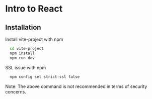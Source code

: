 # Intro to React

## Installation

Install vite-project with npm

```bash
  cd vite-project
  npm install
  npm run dev
```

SSL issue with npm

```bash
  npm config set strict-ssl false
```

Note:
The above command is not recommended in terms of security concerns.

